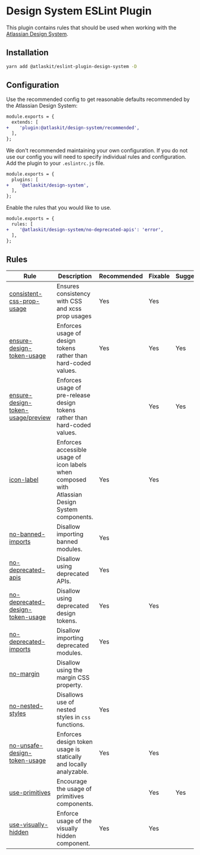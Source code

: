 # Design System ESLint Plugin

This plugin contains rules that should be used when working with the [Atlassian Design System](https://atlassian.design).

## Installation

```sh
yarn add @atlaskit/eslint-plugin-design-system -D
```

## Configuration

Use the recommended config to get reasonable defaults recommended by the Atlassian Design System:

```diff
module.exports = {
  extends: [
+    'plugin:@atlaskit/design-system/recommended',
  ],
};
```

We don't recommended maintaining your own configuration.
If you do not use our config you will need to specify individual rules and configuration.
Add the plugin to your `.eslintrc.js` file.

```diff
module.exports = {
  plugins: [
+    '@atlaskit/design-system',
  ],
};
```

Enable the rules that you would like to use.

```diff
module.exports = {
  rules: [
+    '@atlaskit/design-system/no-deprecated-apis': 'error',
  ],
};
```

## Rules

<!-- START_RULE_TABLE_CODEGEN -->
<!-- @codegenCommand yarn workspace @atlaskit/eslint-plugin-design-system codegen -->

| Rule                                                                                                    | Description                                                                                     | Recommended | Fixable | Suggestions |
| ------------------------------------------------------------------------------------------------------- | ----------------------------------------------------------------------------------------------- | ----------- | ------- | ----------- |
| <a href="./src/rules/consistent-css-prop-usage/README.md">consistent-css-prop-usage</a>                 | Ensures consistency with CSS and xcss prop usages                                               | Yes         | Yes     |             |
| <a href="./src/rules/ensure-design-token-usage/README.md">ensure-design-token-usage</a>                 | Enforces usage of design tokens rather than hard-coded values.                                  | Yes         | Yes     | Yes         |
| <a href="./src/rules/ensure-design-token-usage-preview/README.md">ensure-design-token-usage/preview</a> | Enforces usage of pre-release design tokens rather than hard-coded values.                      |             | Yes     | Yes         |
| <a href="./src/rules/icon-label/README.md">icon-label</a>                                               | Enforces accessible usage of icon labels when composed with Atlassian Design System components. | Yes         | Yes     |             |
| <a href="./src/rules/no-banned-imports/README.md">no-banned-imports</a>                                 | Disallow importing banned modules.                                                              | Yes         |         |             |
| <a href="./src/rules/no-deprecated-apis/README.md">no-deprecated-apis</a>                               | Disallow using deprecated APIs.                                                                 | Yes         |         |             |
| <a href="./src/rules/no-deprecated-design-token-usage/README.md">no-deprecated-design-token-usage</a>   | Disallow using deprecated design tokens.                                                        | Yes         | Yes     |             |
| <a href="./src/rules/no-deprecated-imports/README.md">no-deprecated-imports</a>                         | Disallow importing deprecated modules.                                                          | Yes         |         |             |
| <a href="./src/rules/no-margin/README.md">no-margin</a>                                                 | Disallow using the margin CSS property.                                                         |             |         |             |
| <a href="./src/rules/no-nested-styles/README.md">no-nested-styles</a>                                   | Disallows use of nested styles in `css` functions.                                              | Yes         |         |             |
| <a href="./src/rules/no-unsafe-design-token-usage/README.md">no-unsafe-design-token-usage</a>           | Enforces design token usage is statically and locally analyzable.                               | Yes         | Yes     |             |
| <a href="./src/rules/use-primitives/README.md">use-primitives</a>                                       | Encourage the usage of primitives components.                                                   |             | Yes     | Yes         |
| <a href="./src/rules/use-visually-hidden/README.md">use-visually-hidden</a>                             | Enforce usage of the visually hidden component.                                                 | Yes         | Yes     |             |

<!-- END_RULE_TABLE_CODEGEN -->
